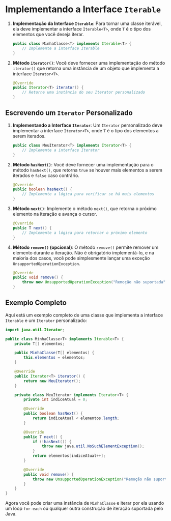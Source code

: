 # Implementando a Interface `Iterable`

1. **Implementação da Interface `Iterable`**: Para tornar uma classe iterável, ela deve implementar a interface `Iterable<T>`, onde `T` é o tipo dos elementos que você deseja iterar.

   ```java
   public class MinhaClasse<T> implements Iterable<T> {
       // Implemente a interface Iterable
   }
   ```

2. **Método `iterator()`**: Você deve fornecer uma implementação do método `iterator()` que retorna uma instância de um objeto que implementa a interface `Iterator<T>`.

   ```java
   @Override
   public Iterator<T> iterator() {
       // Retorne uma instância do seu Iterator personalizado
   }
   ```

## Escrevendo um `Iterator` Personalizado

1. **Implementando a Interface `Iterator`**: Um `Iterator` personalizado deve implementar a interface `Iterator<T>`, onde `T` é o tipo dos elementos a serem iterados.

   ```java
   public class MeuIterator<T> implements Iterator<T> {
       // Implemente a interface Iterator
   }
   ```

2. **Método `hasNext()`**: Você deve fornecer uma implementação para o método `hasNext()`, que retorna `true` se houver mais elementos a serem iterados e `false` caso contrário.

   ```java
   @Override
   public boolean hasNext() {
       // Implemente a lógica para verificar se há mais elementos
   }
   ```

3. **Método `next()`**: Implemente o método `next()`, que retorna o próximo elemento na iteração e avança o cursor.

   ```java
   @Override
   public T next() {
       // Implemente a lógica para retornar o próximo elemento
   }
   ```

4. **Método `remove()` (opcional)**: O método `remove()` permite remover um elemento durante a iteração. Não é obrigatório implementá-lo, e na maioria dos casos, você pode simplesmente lançar uma exceção `UnsupportedOperationException`.

   ```java
   @Override
   public void remove() {
       throw new UnsupportedOperationException("Remoção não suportada");
   }
   ```

## Exemplo Completo

Aqui está um exemplo completo de uma classe que implementa a interface `Iterable` e um `Iterator` personalizado:

```java
import java.util.Iterator;

public class MinhaClasse<T> implements Iterable<T> {
    private T[] elementos;

    public MinhaClasse(T[] elementos) {
        this.elementos = elementos;
    }

    @Override
    public Iterator<T> iterator() {
        return new MeuIterator();
    }

    private class MeuIterator implements Iterator<T> {
        private int indiceAtual = 0;

        @Override
        public boolean hasNext() {
            return indiceAtual < elementos.length;
        }

        @Override
        public T next() {
            if (!hasNext()) {
                throw new java.util.NoSuchElementException();
            }
            return elementos[indiceAtual++];
        }

        @Override
        public void remove() {
            throw new UnsupportedOperationException("Remoção não suportada");
        }
    }
}
```

Agora você pode criar uma instância de `MinhaClasse` e iterar por ela usando um loop `for-each` ou qualquer outra construção de iteração suportada pelo Java.